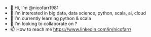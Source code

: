 - 👋 Hi, I’m @nicofarr1981
- 👀 I’m interested in big data, data science, python, scala, ai, cloud 
- 🌱 I’m currently learning python & scala
- 💞️ I’m looking to collaborate on ?
- 📫 How to reach me https://www.linkedin.com/in/nicofarr/
